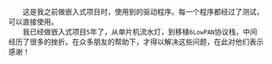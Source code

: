 &emsp;&emsp;这是我之前做嵌入式项目时，使用到的驱动程序。每一个程序都经过了测试，可以直接使用。  
&emsp;&emsp;我已经做嵌入式项目`5`年了，从单片机流水灯，到移植`6LowPAN`协议栈，中间经历了很多的挫折。在众多朋友的帮助下，才得以解决这些问题，在此对他们表示感谢！